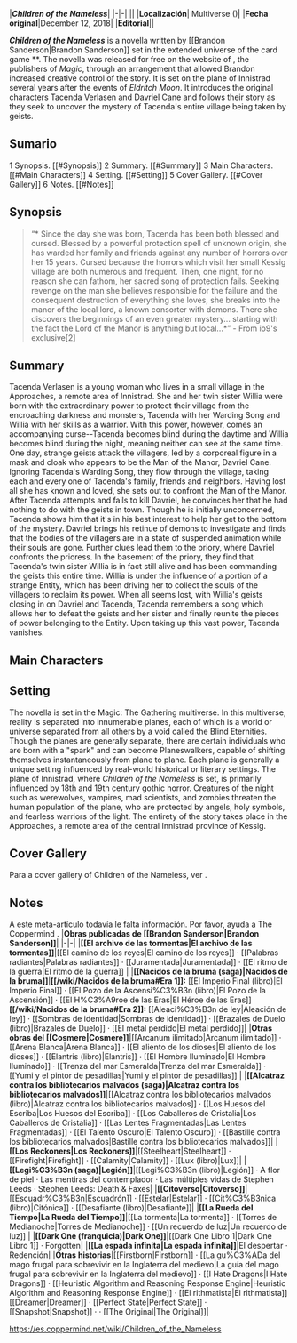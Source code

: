 |***Children of the Nameless***|
|-|-|
||
|**Localización**| Multiverse ()|
|**Fecha original**|December 12, 2018|
|**Editorial**||

***Children of the Nameless*** is a novella written by [[Brandon Sanderson\|Brandon Sanderson]] set in the extended universe of the card game **. The novella was released for free on the website of , the publishers of *Magic*, through an arrangement that allowed Brandon increased creative control of the story. It is set on the plane of Innistrad several years after the events of *Eldritch Moon*. It introduces the original characters Tacenda Verlasen and Davriel Cane and follows their story as they seek to uncover the mystery of Tacenda's entire village being taken by geists.

## Sumario

1 Synopsis. [[#Synopsis]] 
2 Summary. [[#Summary]] 
3 Main Characters. [[#Main Characters]] 
4 Setting. [[#Setting]] 
5 Cover Gallery. [[#Cover Gallery]] 
6 Notes. [[#Notes]] 


## Synopsis
>“* Since the day she was born, Tacenda has been both blessed and cursed. Blessed by a powerful protection spell of unknown origin, she has warded her family and friends against any number of horrors over her 15 years. Cursed because the horrors which visit her small Kessig village are both numerous and frequent. Then, one night, for no reason she can fathom, her sacred song of protection fails. Seeking revenge on the man she believes responsible for the failure and the consequent destruction of everything she loves, she breaks into the manor of the local lord, a known consorter with demons. There she discovers the beginnings of an even greater mystery… starting with the fact the Lord of the Manor is anything but local…*”
\- From io9's exclusive[2]


## Summary
Tacenda Verlasen is a young woman who lives in a small village in the Approaches, a remote area of Innistrad. She and her twin sister Willia were born with the extraordinary power to protect their village from the encroaching darkness and monsters, Tacenda with her Warding Song and Willia with her skills as a warrior. With this power, however, comes an accompanying curse--Tacenda becomes blind during the daytime and Willia becomes blind during the night, meaning neither can see at the same time.
One day, strange geists attack the villagers, led by a corporeal figure in a mask and cloak who appears to be the Man of the Manor, Davriel Cane. Ignoring Tacenda's Warding Song, they flow through the village, taking each and every one of Tacenda's family, friends and neighbors. Having lost all she has known and loved, she sets out to confront the Man of the Manor. After Tacenda attempts and fails to kill Davriel, he convinces her that he had nothing to do with the geists in town. Though he is initially unconcerned, Tacenda shows him that it's in his best interest to help her get to the bottom of the mystery. Davriel brings his retinue of demons to investigate and finds that the bodies of the villagers are in a state of suspended animation while their souls are gone.
Further clues lead them to the priory, where Davriel confronts the prioress. In the basement of the priory, they find that Tacenda's twin sister Willia is in fact still alive and has been commanding the geists this entire time. Willia is under the influence of a portion of a strange Entity, which has been driving her to collect the souls of the villagers to reclaim its power. When all seems lost, with Willia's geists closing in on Davriel and Tacenda, Tacenda remembers a song which allows her to defeat the geists and her sister and finally reunite the pieces of power belonging to the Entity. Upon taking up this vast power, Tacenda vanishes.

## Main Characters

## Setting
The novella is set in the Magic: The Gathering multiverse. In this multiverse, reality is separated into innumerable planes, each of which is a world or universe separated from all others by a void called the Blind Eternities. Though the planes are generally separate, there are certain individuals who are born with a "spark" and can become Planeswalkers, capable of shifting themselves instantaneously from plane to plane. Each plane is generally a unique setting influenced by real-world historical or literary settings. The plane of Innistrad, where *Children of the Nameless* is set, is primarily influenced by 18th and 19th century gothic horror. Creatures of the night such as werewolves, vampires, mad scientists, and zombies threaten the human population of the plane, who are protected by angels, holy symbols, and fearless warriors of the light.
The entirety of the story takes place in the Approaches, a remote area of the central Innistrad province of Kessig.

## Cover Gallery
Para a cover gallery of Children of the Nameless, ver .
## Notes

A este meta-artículo todavía le falta información. Por favor, ayuda a The Coppermind .
|**Obras publicadas de [[Brandon Sanderson\|Brandon Sanderson]]**|
|-|-|
|**[[El archivo de las tormentas\|El archivo de las tormentas]]**|[[El camino de los reyes\|El camino de los reyes]] · [[Palabras radiantes\|Palabras radiantes]] · [[Juramentada\|Juramentada]] · [[El ritmo de la guerra\|El ritmo de la guerra]] |
|**[[Nacidos de la bruma (saga)\|Nacidos de la bruma]]**|**[[/wiki/Nacidos de la bruma#Era 1]]:** [[El Imperio Final (libro)\|El Imperio Final]] · [[El Pozo de la Ascensi%C3%B3n (libro)\|El Pozo de la Ascensión]] · [[El H%C3%A9roe de las Eras\|El Héroe de las Eras]] **[[/wiki/Nacidos de la bruma#Era 2]]:** [[Aleaci%C3%B3n de ley\|Aleación de ley]] · [[Sombras de identidad\|Sombras de identidad]] · [[Brazales de Duelo (libro)\|Brazales de Duelo]] · [[El metal perdido\|El metal perdido]]|
|**Otras obras del [[Cosmere\|Cosmere]]**|[[Arcanum ilimitado\|Arcanum ilimitado]] · [[Arena Blanca\|Arena Blanca]] · [[El aliento de los dioses\|El aliento de los dioses]] · [[Elantris (libro)\|Elantris]] · [[El Hombre Iluminado\|El Hombre Iluminado]] · [[Trenza del mar Esmeralda\|Trenza del mar Esmeralda]] · [[Yumi y el pintor de pesadillas\|Yumi y el pintor de pesadillas]] |
|**[[Alcatraz contra los bibliotecarios malvados (saga)\|Alcatraz contra los bibliotecarios malvados]]**|[[Alcatraz contra los bibliotecarios malvados (libro)\|Alcatraz contra los bibliotecarios malvados]] · [[Los Huesos del Escriba\|Los Huesos del Escriba]] · [[Los Caballeros de Cristalia\|Los Caballeros de Cristalia]] · [[Las Lentes Fragmentadas\|Las Lentes Fragmentadas]] · [[El Talento Oscuro\|El Talento Oscuro]] · [[Bastille contra los bibliotecarios malvados\|Bastille contra los bibliotecarios malvados]]|
|**[[Los Reckoners\|Los Reckoners]]**|[[Steelheart\|Steelheart]] · [[Firefight\|Firefight]] · [[Calamity\|Calamity]] · [[Lux (libro)\|Lux]]|
|**[[Legi%C3%B3n (saga)\|Legión]]**|[[Legi%C3%B3n (libro)\|Legión]] · A flor de piel · Las mentiras del contemplador · Las múltiples vidas de Stephen Leeds · Stephen Leeds: Death & Faxes|
|**[[Citoverso\|Citoverso]]**|[[Escuadr%C3%B3n\|Escuadrón]] · [[Estelar\|Estelar]] · [[Cit%C3%B3nica (libro)\|Citónica]] · [[Desafiante (libro)\|Desafiante]]|
|**[[La Rueda del Tiempo\|La Rueda del Tiempo]]**|[[La tormenta\|La tormenta]] · [[Torres de Medianoche\|Torres de Medianoche]] · [[Un recuerdo de luz\|Un recuerdo de luz]] |
|**[[Dark One (franquicia)\|Dark One]]**|[[Dark One Libro 1\|Dark One Libro 1]] · Forgotten|
|**[[La espada infinita\|La espada infinita]]**|El despertar · Redención|
|**Otras historias**|[[Firstborn\|Firstborn]] · [[La gu%C3%ADa del mago frugal para sobrevivir en la Inglaterra del medievo\|La guía del mago frugal para sobrevivir en la Inglaterra del medievo]] · [[I Hate Dragons\|I Hate Dragons]] · [[Heuristic Algorithm and Reasoning Response Engine\|Heuristic Algorithm and Reasoning Response Engine]] · [[El rithmatista\|El rithmatista]] [[Dreamer\|Dreamer]] · [[Perfect State\|Perfect State]] · [[Snapshot\|Snapshot]] ·  · [[The Original\|The Original]]|



https://es.coppermind.net/wiki/Children_of_the_Nameless